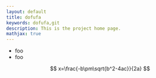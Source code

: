 ```yaml
---
layout: default
title: dofufa
keywords: dofufa,git
description: This is the project home page.
mathjax: true
---
```


  + foo
  + foo

$$
x=\frac{-b\pm\sqrt{b^2-4ac}}{2a}
$$
